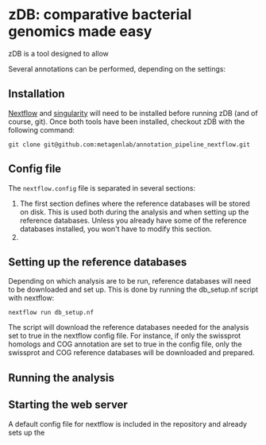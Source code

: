 # zDB: comparative bacterial genomics made easy

zDB is a tool designed to allow 

Several annotations can be performed, depending on the settings:



## Installation

[Nextflow](https://www.nextflow.io/) and [singularity](https://sylabs.io/guides/3.5/user-guide/introduction.html) will need to be installed before running zDB (and of course, git).
Once both tools have been installed, checkout zDB with the following command:

```
git clone git@github.com:metagenlab/annotation_pipeline_nextflow.git
```

## Config file

The ```nextflow.config``` file is separated in several sections:

1. The first section defines where the reference databases will be stored on disk. This is used both during the analysis and when setting up the reference databases. Unless you already have some of the reference databases installed, you won't have to modify this section.
2. 

## Setting up the reference databases

Depending on which analysis are to be run, reference databases will need to be downloaded and set up. 
This is done by running the db_setup.nf script with nextflow:

```
nextflow run db_setup.nf
```

The script will download the reference databases needed for the analysis set to true in the nextflow config file.
For instance, if only the swissprot homologs and COG annotation are set to true in the config file, only the swissprot and COG reference databases will be downloaded and prepared.

## Running the analysis

## Starting the web server

A default config file for nextflow is included in the repository and already sets up the 
